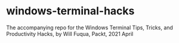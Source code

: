 # windows-terminal-hacks
The accompanying repo for the Windows Terminal Tips, Tricks, and Productivity Hacks, by Will Fuqua, Packt, 2021 April
